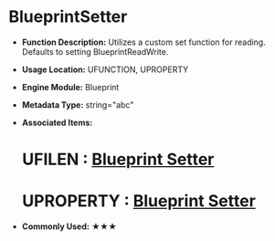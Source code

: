 # BlueprintSetter

- **Function Description:** Utilizes a custom set function for reading.
  Defaults to setting BlueprintReadWrite.

- **Usage Location:** UFUNCTION, UPROPERTY

- **Engine Module:** Blueprint

- **Metadata Type:** string="abc"

- **Associated Items:**

  # UFILEN : [Blueprint Setter](../../Specifier/UFUNCTION/Blueprint/BlueprintSetter.md)

  # UPROPERTY : [Blueprint Setter](../../Specifier/UPROPERTY/Blueprint/BlueprintSetter.md)

- **Commonly Used:** ★★★